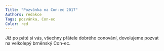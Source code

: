 ```yaml
---
Title: "Pozvánka na Con-ec 2017"
Authors: redakce
Tags: pozvánka, Con-ec
Color: red
---
```

Již po páté si vás, všechny přátele dobrého
conování, dovolujeme pozvat na velkolepý brněnský
Con-ec.
